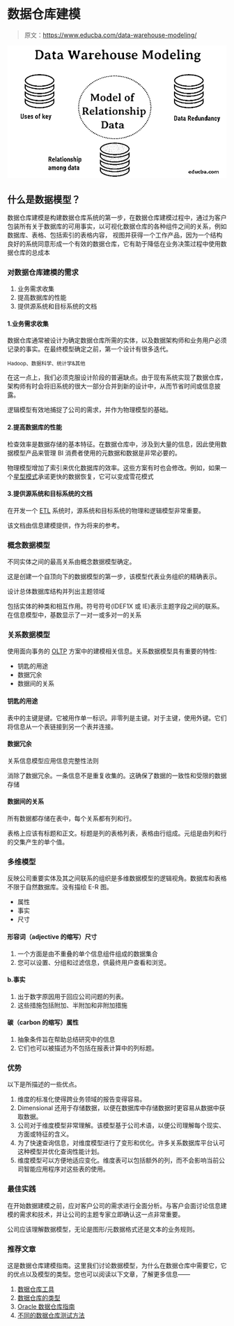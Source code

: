 # 数据仓库建模

> 原文：<https://www.educba.com/data-warehouse-modeling/>

![Data Warehouse Modeling](img/50a56b0afa9476a4f4a1f59719a3508a.png)



## 什么是数据模型？

数据仓库建模是构建数据仓库系统的第一步，在数据仓库建模过程中，通过为客户包装所有关于数据库的可用事实，以可视化数据仓库的各种组件之间的关系，例如数据库、表格、包括索引的表格内容， 视图并获得一个工作产品，因为一个结构良好的系统同意形成一个有效的数据仓库，它有助于降低在业务决策过程中使用数据仓库的总成本

### 对数据仓库建模的需求

1.  业务需求收集
2.  提高数据库的性能
3.  提供源系统和目标系统的文档

#### 1.业务需求收集

数据仓库通常被设计为确定数据仓库所需的实体，以及数据架构师和业务用户必须记录的事实。在最终模型确定之前，第一个设计有很多迭代。

<small>Hadoop、数据科学、统计学&其他</small>

在这一点上，我们必须克服设计阶段的普遍缺点。由于现有系统实现了数据仓库，架构师有时会将旧系统的很大一部分合并到新的设计中，从而节省时间或信息披露。

逻辑模型有效地捕捉了公司的需求，并作为物理模型的基础。

#### 2.提高数据库的性能

检查效率是数据存储的基本特征。在数据仓库中，涉及到大量的信息，因此使用数据模型产品来管理 BI 消费者使用的元数据和数据是非常必要的。

物理模型增加了索引来优化数据库的效率。这些方案有时也会修改。例如，如果一个[星型模式](https://www.educba.com/what-is-star-schema/)承诺更快的数据恢复，它可以变成雪花模式

#### 3.提供源系统和目标系统的文档

在开发一个 [ETL](https://www.educba.com/what-is-etl/) 系统时，源系统和目标系统的物理和逻辑模型非常重要。

该文档由信息建模提供，作为将来的参考。

### 概念数据模型

不同实体之间的最高关系由概念数据模型确定。

这是创建一个自顶向下的数据模型的第一步，该模型代表业务组织的精确表示。

设计总体数据库结构并列出主题领域

包括实体的种类和相互作用。符号符号(IDEF1X 或 IE)表示主题字段之间的联系。在信息模型中，基数显示了一对一或多对一的关系

### 关系数据模型

使用面向事务的 [OLTP](https://www.educba.com/what-is-oltp/) 方案中的建模相关信息。关系数据模型具有重要的特性:

*   钥匙的用途
*   数据冗余
*   数据间的关系

#### 钥匙的用途

表中的主键是键。它被用作单一标识。非零列是主键。对于主键，使用外键。它们将信息从一个表链接到另一个表并连接。

#### 数据冗余

关系信息模型应用信息完整性法则

消除了数据冗余。一条信息不是重复收集的。这确保了数据的一致性和受限的数据存储

#### 数据间的关系

所有数据都存储在表中，每个关系都有列和行。

表格上应该有标题和正文。标题是列的表格列表，表格由行组成。元组是由列和行的交集产生的单个值。

### 多维模型

反映公司重要实体及其之间联系的组织是多维数据模型的逻辑视角。数据库和表格不限于自然数据库。没有描绘 E-R 图。

*   属性
*   事实
*   尺寸

#### 形容词（adjective 的缩写）尺寸

1.  一个方面是由不重叠的单个信息组件组成的数据集合
2.  您可以设置、分组和过滤信息，供最终用户查看和浏览。

#### b.事实

1.  出于数字原因用于回应公司问题的列表。
2.  这些措施包括附加、半附加和非附加措施

#### 碳（carbon 的缩写）属性

1.  抽象条件旨在帮助总结研究中的信息
2.  它们也可以被描述为不包括在报表计算中的列标题。

### 优势

以下是所描述的一些优点。

1.  维度的标准化使得跨业务领域的报告变得容易。
2.  Dimensional 还用于存储数据，以便在数据库中存储数据时更容易从数据中获取数据。
3.  公司对于维度模型非常理解。该模型基于公司术语，以便公司理解每个现实、方面或特征的含义。
4.  为了快速查询信息，对维度模型进行了变形和优化。许多关系数据库平台认可这种模型并优化查询性能计划。
5.  维度模型可以方便地适应变化。维度表可以包括额外的列，而不会影响当前公司智能应用程序对这些表的使用。

### 最佳实践

在开始数据建模之前，应对客户公司的需求进行全面分析。与客户会面讨论信息建模的需求和技术，并让公司的主题专家立即确认这一点非常重要。

公司应该理解数据模型，无论是图形/元数据格式还是文本的业务规则。

### 推荐文章

这是数据仓库建模指南。这里我们讨论数据模型，为什么在数据仓库中需要它，它的优点以及模型的类型。您也可以阅读以下文章，了解更多信息——

1.  [数据仓库工具](https://www.educba.com/data-warehouse-tools/)
2.  [数据仓库的类型](https://www.educba.com/types-of-data-warehouse/)
3.  [Oracle 数据仓库指南](https://www.educba.com/oracle-data-warehousing/)
4.  [不同的数据仓库测试方法](https://www.educba.com/data-warehouse-testing/)





